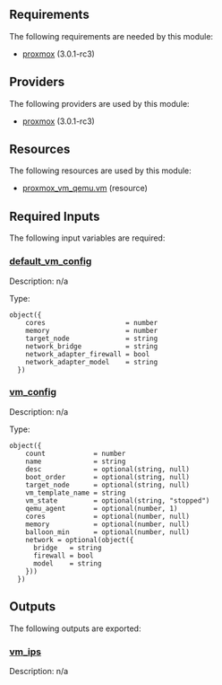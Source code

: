 <!-- BEGIN_TF_DOCS -->
## Requirements

The following requirements are needed by this module:

- <a name="requirement_proxmox"></a> [proxmox](#requirement\_proxmox) (3.0.1-rc3)

## Providers

The following providers are used by this module:

- <a name="provider_proxmox"></a> [proxmox](#provider\_proxmox) (3.0.1-rc3)

## Resources

The following resources are used by this module:

- [proxmox_vm_qemu.vm](https://registry.terraform.io/providers/Telmate/proxmox/3.0.1-rc3/docs/resources/vm_qemu) (resource)

## Required Inputs

The following input variables are required:

### <a name="input_default_vm_config"></a> [default\_vm\_config](#input\_default\_vm\_config)

Description: n/a

Type:

```hcl
object({
    cores                    = number
    memory                   = number
    target_node              = string
    network_bridge           = string
    network_adapter_firewall = bool
    network_adapter_model    = string
  })
```

### <a name="input_vm_config"></a> [vm\_config](#input\_vm\_config)

Description: n/a

Type:

```hcl
object({
    count            = number
    name             = string
    desc             = optional(string, null)
    boot_order       = optional(string, null)
    target_node      = optional(string, null)
    vm_template_name = string
    vm_state         = optional(string, "stopped")
    qemu_agent       = optional(number, 1)
    cores            = optional(number, null)
    memory           = optional(number, null)
    balloon_min      = optional(number, null)
    network = optional(object({
      bridge   = string
      firewall = bool
      model    = string
    }))
  })
```

## Outputs

The following outputs are exported:

### <a name="output_vm_ips"></a> [vm\_ips](#output\_vm\_ips)

Description: n/a
<!-- END_TF_DOCS -->